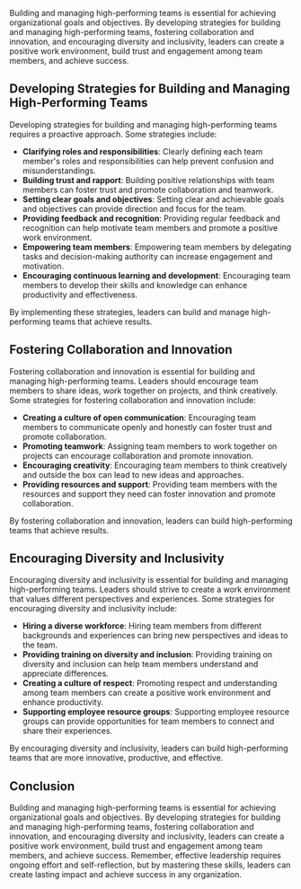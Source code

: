 
Building and managing high-performing teams is essential for achieving organizational goals and objectives. By developing strategies for building and managing high-performing teams, fostering collaboration and innovation, and encouraging diversity and inclusivity, leaders can create a positive work environment, build trust and engagement among team members, and achieve success.

Developing Strategies for Building and Managing High-Performing Teams
---------------------------------------------------------------------

Developing strategies for building and managing high-performing teams requires a proactive approach. Some strategies include:

- **Clarifying roles and responsibilities**: Clearly defining each team member's roles and responsibilities can help prevent confusion and misunderstandings.
- **Building trust and rapport**: Building positive relationships with team members can foster trust and promote collaboration and teamwork.
- **Setting clear goals and objectives**: Setting clear and achievable goals and objectives can provide direction and focus for the team.
- **Providing feedback and recognition**: Providing regular feedback and recognition can help motivate team members and promote a positive work environment.
- **Empowering team members**: Empowering team members by delegating tasks and decision-making authority can increase engagement and motivation.
- **Encouraging continuous learning and development**: Encouraging team members to develop their skills and knowledge can enhance productivity and effectiveness.

By implementing these strategies, leaders can build and manage high-performing teams that achieve results.

Fostering Collaboration and Innovation
--------------------------------------

Fostering collaboration and innovation is essential for building and managing high-performing teams. Leaders should encourage team members to share ideas, work together on projects, and think creatively. Some strategies for fostering collaboration and innovation include:

- **Creating a culture of open communication**: Encouraging team members to communicate openly and honestly can foster trust and promote collaboration.
- **Promoting teamwork**: Assigning team members to work together on projects can encourage collaboration and promote innovation.
- **Encouraging creativity**: Encouraging team members to think creatively and outside the box can lead to new ideas and approaches.
- **Providing resources and support**: Providing team members with the resources and support they need can foster innovation and promote collaboration.

By fostering collaboration and innovation, leaders can build high-performing teams that achieve results.

Encouraging Diversity and Inclusivity
-------------------------------------

Encouraging diversity and inclusivity is essential for building and managing high-performing teams. Leaders should strive to create a work environment that values different perspectives and experiences. Some strategies for encouraging diversity and inclusivity include:

- **Hiring a diverse workforce**: Hiring team members from different backgrounds and experiences can bring new perspectives and ideas to the team.
- **Providing training on diversity and inclusion**: Providing training on diversity and inclusion can help team members understand and appreciate differences.
- **Creating a culture of respect**: Promoting respect and understanding among team members can create a positive work environment and enhance productivity.
- **Supporting employee resource groups**: Supporting employee resource groups can provide opportunities for team members to connect and share their experiences.

By encouraging diversity and inclusivity, leaders can build high-performing teams that are more innovative, productive, and effective.

Conclusion
----------

Building and managing high-performing teams is essential for achieving organizational goals and objectives. By developing strategies for building and managing high-performing teams, fostering collaboration and innovation, and encouraging diversity and inclusivity, leaders can create a positive work environment, build trust and engagement among team members, and achieve success. Remember, effective leadership requires ongoing effort and self-reflection, but by mastering these skills, leaders can create lasting impact and achieve success in any organization.
